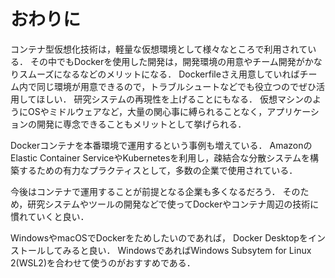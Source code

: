 # おわりに

コンテナ型仮想化技術は，軽量な仮想環境として様々なところで利用されている．
その中でもDockerを使用した開発は，開発環境の用意やチーム開発がかなりスムーズになるなどのメリットになる．
Dockerfileさえ用意していればチーム内で同じ環境が用意できるので，トラブルシュートなどでも役立つのでぜひ活用してほしい．
研究システムの再現性を上げることにもなる．
仮想マシンのようにOSやミドルウェアなど，大量の関心事に縛られることなく，アプリケーションの開発に専念できることもメリットとして挙げられる．

Dockerコンテナを本番環境で運用するという事例も増えている．
AmazonのElastic Container ServiceやKubernetesを利用し，疎結合な分散システムを構築するための有力なプラクティスとして，多数の企業で使用されている．

今後はコンテナで運用することが前提となる企業も多くなるだろう．
そのため，研究システムやツールの開発などで使ってDockerやコンテナ周辺の技術に慣れていくと良い．

WindowsやmacOSでDockerをためしたいのであれば，
Docker Desktopをインストールしてみると良い．
WindowsであればWindows Subsytem for Linux 2(WSL2)を合わせて使うのがおすすめである．

